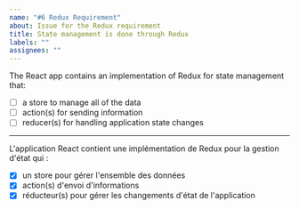 ```yaml
---
name: "#6 Redux Requirement"
about: Issue for the Redux requirement
title: State management is done through Redux
labels: ""
assignees: ""
---
```


The React app contains an implementation of Redux for state management that:

- [ ] a store to manage all of the data
- [ ] action(s) for sending information
- [ ] reducer(s) for handling application state changes

---

L'application React contient une implémentation de Redux pour la gestion d'état qui :

- [x] un store pour gérer l'ensemble des données
- [x] action(s) d'envoi d'informations
- [x] réducteur(s) pour gérer les changements d'état de l'application

